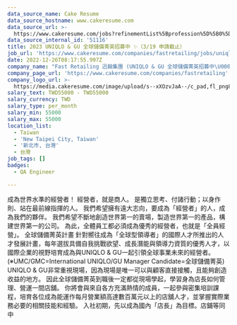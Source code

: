 ```yaml
---
data_source_name: Cake Resume
data_source_hostname: www.cakeresume.com
data_source_url: >-
  https://www.cakeresume.com/jobs?refinementList%5Bprofession%5D%5B0%5D=engineering_qa-engineer&refinementList%5Bsalary_type%5D=per_month&refinementList%5Bsalary_currency%5D=TWD&range%5Bsalary_range%5D%5Bmax%5D=600000
data_source_internal_id: '51116'
title: 2023 UNIQLO & GU 全球儲備菁英招募中 ✨（3/19 申請截止）
job_url: 'https://www.cakeresume.com/companies/fastretailing/jobs/uniqlo_gu_2023ma'
date: 2022-12-26T08:17:55.997Z
company_name: "Fast Retailing 迅銷集團 (UNIQLO & GU 全球儲備菁英招募中\U0001F525)"
company_page_url: 'https://www.cakeresume.com/companies/fastretailing'
company_logo_url: >-
  https://media.cakeresume.com/image/upload/s--xXOzvJaA--/c_pad,fl_png8,h_200,w_200/v1672393153/odpnuphvyn6qhzuxvqho.png
salary_text: TWD55000 - TWD55000
salary_currency: TWD
salary_type: per_month
salary_min: 55000
salary_max: 55000
location_list:
  - Taiwan
  - 'New Taipei City, Taiwan'
  - '新北市, 台灣'
  - 台灣
job_tags: []
badges:
  - QA Engineer

---
```


成為世界水準的經營者！ 經營者，就是商人。 是獨立思考、付諸行動；以身作則、站在最前線指揮的人。 我們希望擁有遠大志向，要成為「經營者」的人，成為我們的夥伴。 我們希望不斷地創造世界第一的賣場，製造世界第一的產品，構建世界第一的公司。 為此，全體員工都必須成為優秀的經營者，也就是「全員經營」。 全球儲備菁英計畫 針對嚮往成為「全球型領導者」的國際人才所推出的人才發展計畫，每年選拔具備自我挑戰欲望、成長潛能與領導力資質的優秀人才，以國際企業的視野培育成為與UNIQLO & GU一起引領全球事業未來的經營者。 (※UMC/GMC=International UNIQLO/GU Manager Candidate=全球儲備菁英) UNIQLO & GU非常重視現場，因為現場是唯一可以與顧客直接接觸，且能夠創造收益的地方。 因此全球儲備菁英到職後一定都從現場學起，學習身為店長如何管理、營運一間店舖。 你將會與來自各方充滿熱情的成員，一起參與密集培訓課程，培育各位成為能運作每月營業額高達數百萬元以上的店舖人才，並掌握實際業務必要的相關技能和經驗。 入社初期，先以成為國內「店長」為目標。店鋪等同中